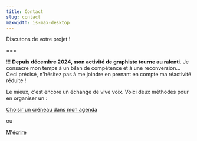 ```yaml
---
title: Contact
slug: contact
maxwidth: is-max-desktop
---
```


Discutons de votre projet ! 

===

!!! **Depuis décembre 2024, mon activité de graphiste tourne au ralenti**. Je consacre mon temps à un bilan de compétence et à une reconversion... Ceci précisé, n'hésitez pas à me joindre en prenant en compte ma réactivité réduite !

<p class="has-text-centered">Le mieux, c'est encore un échange de vive voix. Voici deux méthodes pour en organiser un :</p>

<div class="is-flex is-flex-wrap-wrap is-align-items-center is-justify-content-center est-flex-direction-column-mobile">                
    <a class="bouton mr-4" href="https://calendly.com/margot-nadot/entretien">Choisir un créneau dans mon agenda</a>
    <p class="mr-4">ou</p>
    <a class="bouton mr-4" href="mailto:yo@margotnadot.com">M'écrire</a>
</div>